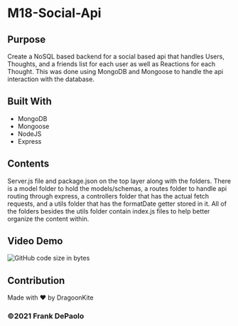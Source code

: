 # M18-Social-Api

## Purpose
Create a NoSQL based backend for a social based api that handles Users, Thoughts, and a friends list for each user as well as Reactions for each Thought. This was done using MongoDB and Mongoose to handle the api interaction with the database.

## Built With
* MongoDB
* Mongoose
* NodeJS
* Express

## Contents
Server.js file and package.json on the top layer along with the folders. There is a model folder to hold the models/schemas, a routes folder to handle api routing through express, a controllers folder that has the actual fetch requests, and a utils folder that has the formatDate getter stored in it. All of the folders besides the utils folder contain index.js files to help better organize the content within. 

## Video Demo

![GitHub code size in bytes](https://img.shields.io/github/languages/code-size/DragoonKite/m18-social-api)

## Contribution
Made with ❤️ by DragoonKite

### ©️2021 Frank DePaolo